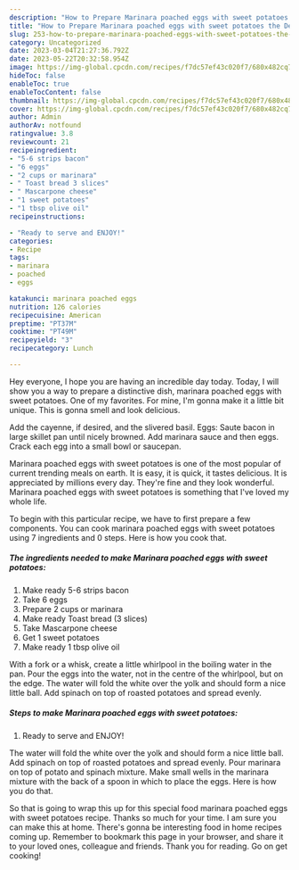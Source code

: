 ```yaml
---
description: "How to Prepare Marinara poached eggs with sweet potatoes the Delicious}"
title: "How to Prepare Marinara poached eggs with sweet potatoes the Delicious}"
slug: 253-how-to-prepare-marinara-poached-eggs-with-sweet-potatoes-the-delicious
category: Uncategorized
date: 2023-03-04T21:27:36.792Z
date: 2023-05-22T20:32:58.954Z
image: https://img-global.cpcdn.com/recipes/f7dc57ef43c020f7/680x482cq70/marinara-poached-eggs-with-sweet-potatoes-recipe-main-photo.jpg
hideToc: false
enableToc: true
enableTocContent: false
thumbnail: https://img-global.cpcdn.com/recipes/f7dc57ef43c020f7/680x482cq70/marinara-poached-eggs-with-sweet-potatoes-recipe-main-photo.jpg
cover: https://img-global.cpcdn.com/recipes/f7dc57ef43c020f7/680x482cq70/marinara-poached-eggs-with-sweet-potatoes-recipe-main-photo.jpg
author: Admin
authorAv: notfound
ratingvalue: 3.8
reviewcount: 21
recipeingredient:
- "5-6 strips bacon"
- "6 eggs"
- "2 cups or marinara"
- " Toast bread 3 slices"
- " Mascarpone cheese"
- "1 sweet potatoes"
- "1 tbsp olive oil"
recipeinstructions:

- "Ready to serve and ENJOY!"
categories:
- Recipe
tags:
- marinara
- poached
- eggs

katakunci: marinara poached eggs 
nutrition: 126 calories
recipecuisine: American
preptime: "PT37M"
cooktime: "PT49M"
recipeyield: "3"
recipecategory: Lunch

---
```



Hey everyone, I hope you are having an incredible day today. Today, I will show you a way to prepare a distinctive dish, marinara poached eggs with sweet potatoes. One of my favorites. For mine, I'm gonna make it a little bit unique. This is gonna smell and look delicious.

Add the cayenne, if desired, and the slivered basil. Eggs: Saute bacon in large skillet pan until nicely browned. Add marinara sauce and then eggs. Crack each egg into a small bowl or saucepan.

Marinara poached eggs with sweet potatoes is one of the most popular of current trending meals on earth. It is easy, it is quick, it tastes delicious. It is appreciated by millions every day. They're fine and they look wonderful. Marinara poached eggs with sweet potatoes is something that I've loved my whole life.


To begin with this particular recipe, we have to first prepare a few components. You can cook marinara poached eggs with sweet potatoes using 7 ingredients and 0 steps. Here is how you cook that.

<!--inarticleads1-->

##### The ingredients needed to make Marinara poached eggs with sweet potatoes:

1. Make ready 5-6 strips bacon
1. Take 6 eggs
1. Prepare 2 cups or marinara
1. Make ready  Toast bread (3 slices)
1. Take  Mascarpone cheese
1. Get 1 sweet potatoes
1. Make ready 1 tbsp olive oil


With a fork or a whisk, create a little whirlpool in the boiling water in the pan. Pour the eggs into the water, not in the centre of the whirlpool, but on the edge. The water will fold the white over the yolk and should form a nice little ball. Add spinach on top of roasted potatoes and spread evenly. 

<!--inarticleads2-->

##### Steps to make Marinara poached eggs with sweet potatoes:


1. Ready to serve and ENJOY!

The water will fold the white over the yolk and should form a nice little ball. Add spinach on top of roasted potatoes and spread evenly. Pour marinara on top of potato and spinach mixture. Make small wells in the marinara mixture with the back of a spoon in which to place the eggs. Here is how you do that. 

So that is going to wrap this up for this special food marinara poached eggs with sweet potatoes recipe. Thanks so much for your time. I am sure you can make this at home. There's gonna be interesting food in home recipes coming up. Remember to bookmark this page in your browser, and share it to your loved ones, colleague and friends. Thank you for reading. Go on get cooking!
